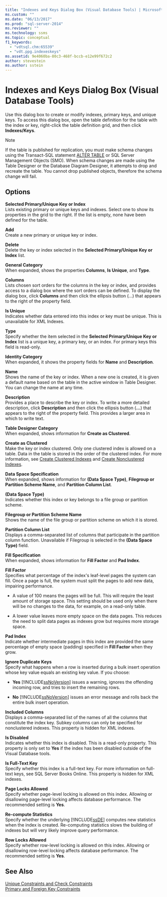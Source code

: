 ```yaml
---
title: "Indexes and Keys Dialog Box (Visual Database Tools) | Microsoft Docs"
ms.custom: ""
ms.date: "06/13/2017"
ms.prod: "sql-server-2014"
ms.reviewer: ""
ms.technology: ssms
ms.topic: conceptual
f1_keywords: 
  - "vdtsql.chm:65539"
  - "vdt.ppg.indexeskeys"
ms.assetid: 9e4060ba-80c3-468f-bccb-e12e99f672c2
author: stevestein
ms.author: sstein
---
```

# Indexes and Keys Dialog Box (Visual Database Tools)
  Use this dialog box to create or modify indexes, primary keys, and unique keys. To access this dialog box, open the table definition for the table with the index or key, right-click the table definition grid, and then click **Indexes/Keys**.  
  
> [!NOTE]  
>  If the table is published for replication, you must make schema changes using the Transact-SQL statement [ALTER TABLE](/sql/t-sql/statements/alter-table-transact-sql) or SQL Server Management Objects (SMO). When schema changes are made using the Table Designer or the Database Diagram Designer, it attempts to drop and recreate the table. You cannot drop published objects, therefore the schema change will fail.  
  
## Options  
 **Selected Primary/Unique Key or Index**  
 Lists existing primary or unique keys and indexes. Select one to show its properties in the grid to the right. If the list is empty, none have been defined for the table.  
  
 **Add**  
 Create a new primary or unique key or index.  
  
 **Delete**  
 Delete the key or index selected in the **Selected Primary/Unique Key or Index** list.  
  
 **General Category**  
 When expanded, shows the properties **Columns**, **Is Unique**, and **Type**.  
  
 **Columns**  
 Lists chosen sort orders for the columns in the key or index, and provides access to a dialog box where the sort orders can be defined. To display the dialog box, click **Columns** and then click the ellipsis button (...) that appears to the right of the property field.  
  
 **Is Unique**  
 Indicates whether data entered into this index or key must be unique. This is unavailable for XML Indexes.  
  
 **Type**  
 Specify whether the item selected in the **Selected Primary/Unique Key or Index** list is a unique key, a primary key, or an index. For primary keys this field is read-only.  
  
 **Identity Category**  
 When expanded, it shows the property fields for **Name** and **Description**.  
  
 **Name**  
 Shows the name of the key or index. When a new one is created, it is given a default name based on the table in the active window in Table Designer. You can change the name at any time.  
  
 **Description**  
 Provides a place to describe the key or index. To write a more detailed description, click **Description** and then click the ellipsis button (**...**) that appears to the right of the property field. This provides a larger area in which to write text.  
  
 **Table Designer Category**  
 When expanded, shows information for **Create as Clustered**.  
  
 **Create as Clustered**  
 Make the key or index clustered. Only one clustered index is allowed on a table. Data in the table is stored in the order of the clustered index. For more information, see [Create Clustered Indexes](../../relational-databases/indexes/indexes.md) and [Create Nonclustered Indexes](../../relational-databases/indexes/create-nonclustered-indexes.md).  
  
 **Data Space Specification**  
 When expanded, shows information for **(Data Space Type)**, **Filegroup or Partition Scheme Name**, and **Partition Column List**.  
  
 **(Data Space Type)**  
 Indicates whether this index or key belongs to a file group or partition scheme.  
  
 **Filegroup or Partition Scheme Name**  
 Shows the name of the file group or partition scheme on which it is stored.  
  
 **Partition Column List**  
 Displays a comma-separated list of columns that participate in the partition column function. Unavailable if Filegroup is selected in the **(Data Space Type)** field.  
  
 **Fill Specification**  
 When expanded, shows information for **Fill Factor** and **Pad Index**.  
  
 **Fill Factor**  
 Specifies what percentage of the index's leaf-level pages the system can fill. Once a page is full, the system must split the pages to add new data, impairing performance.  
  
-   A value of 100 means the pages will be full. This will require the least amount of storage space. This setting should be used only when there will be no changes to the data, for example, on a read-only table.  
  
-   A lower value leaves more empty space on the data pages. This reduces the need to split data pages as indexes grow but requires more storage space.  
  
 **Pad Index**  
 Indicate whether intermediate pages in this index are provided the same percentage of empty space (padding) specified in **Fill Factor** when they grow.  
  
 **Ignore Duplicate Keys**  
 Specify what happens when a row is inserted during a bulk insert operation whose key value equals an existing key value. If you choose:  
  
-   **Yes** [!INCLUDE[ssNoVersion](../../../includes/ssnoversion-md.md)] issues a warning, ignores the offending incoming row, and tries to insert the remaining rows.  
  
-   **No** [!INCLUDE[ssNoVersion](../../../includes/ssnoversion-md.md)] issues an error message and rolls back the entire bulk insert operation.  
  
 **Included Columns**  
 Displays a comma-separated list of the names of all the columns that constitute the index key. Subkey columns can only be specified for nonclustered indexes. This property is hidden for XML indexes.  
  
 **Is Disabled**  
 Indicates whether this index is disabled. This is a read-only property. This property is only set to **Yes** if the index has been disabled outside of the Visual Database tools.  
  
 **Is Full-Text Key**  
 Specify whether this index is a full-text key. For more information on full-text keys, see SQL Server Books Online. This property is hidden for XML indexes.  
  
 **Page Locks Allowed**  
 Specify whether page-level locking is allowed on this index. Allowing or disallowing page-level locking affects database performance. The recommended setting is **Yes**.  
  
 **Re-compute Statistics**  
 Specify whether the underlying [!INCLUDE[ssDE](../../includes/ssde-md.md)] computes new statistics when the index is created. Re-computing statistics slows the building of indexes but will very likely improve query performance.  
  
 **Row Locks Allowed**  
 Specify whether row-level locking is allowed on this index. Allowing or disallowing row-level locking affects database performance. The recommended setting is **Yes**.  
  
## See Also  
 [Unique Constraints and Check Constraints](../../relational-databases/tables/unique-constraints-and-check-constraints.md)   
 [Primary and Foreign Key Constraints](../../relational-databases/tables/primary-and-foreign-key-constraints.md)  
  
  
